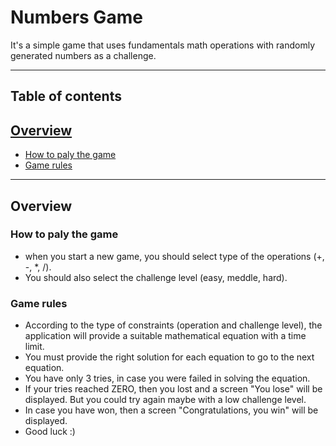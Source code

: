 # Numbers Game

It's a simple game that uses fundamentals math operations with randomly generated numbers as a challenge.

***

## Table of contents

## [Overview](#overview)

* [How to paly the game](#how-to-paly-the-game)
* [Game rules](#game-rules)

***

## Overview
  
### How to paly the game

* when you start a new game, you should select type of the operations (+, -, *, /).
* You should also select the challenge level (easy, meddle, hard).

### Game rules

* According to the type of constraints (operation and challenge level), the application will provide a suitable mathematical equation with a time limit.
* You must provide the right solution for each equation to go to the next equation.
* You have only 3 tries, in case you were failed in solving the equation.
* If your tries reached ZERO, then you lost and a screen "You lose" will be displayed. But you could try again maybe with a low challenge level.
* In case you have won, then a screen "Congratulations, you win" will be displayed.
* Good luck :)
